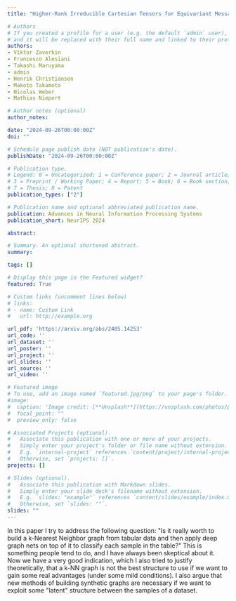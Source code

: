 ```yaml
---
title: "Higher-Rank Irreducible Cartesian Tensors for Equivariant Message Passing"

# Authors
# If you created a profile for a user (e.g. the default `admin` user), write the username (folder name) here
# and it will be replaced with their full name and linked to their profile.
authors:
- Viktor Zaverkin
- Francesco Alesiani
- Takashi Maruyama
- admin
- Henrik Christiansen
- Makoto Takamoto
- Nicolas Weber
- Mathias Niepert

# Author notes (optional)
author_notes:

date: "2024-09-26T00:00:00Z"
doi: ""

# Schedule page publish date (NOT publication's date).
publishDate: "2024-09-26T00:00:00Z"

# Publication type.
# Legend: 0 = Uncategorized; 1 = Conference paper; 2 = Journal article;
# 3 = Preprint / Working Paper; 4 = Report; 5 = Book; 6 = Book section;
# 7 = Thesis; 8 = Patent
publication_types: ["2"]

# Publication name and optional abbreviated publication name.
publication: Advances in Neural Information Processing Systems
publication_short: NeurIPS 2024

abstract:

# Summary. An optional shortened abstract.
summary:

tags: []

# Display this page in the Featured widget?
featured: True

# Custom links (uncomment lines below)
# links:
# - name: Custom Link
#   url: http://example.org

url_pdf: 'https://arxiv.org/abs/2405.14253'
url_code: ''
url_dataset: ''
url_poster: ''
url_project: ''
url_slides: ''
url_source: ''
url_video: ''

# Featured image
# To use, add an image named `featured.jpg/png` to your page's folder.
#image:
#  caption: 'Image credit: [**Unsplash**](https://unsplash.com/photos/pLCdAaMFLTE)'
#  focal_point: ""
#  preview_only: false

# Associated Projects (optional).
#   Associate this publication with one or more of your projects.
#   Simply enter your project's folder or file name without extension.
#   E.g. `internal-project` references `content/project/internal-project/index.md`.
#   Otherwise, set `projects: []`.
projects: []

# Slides (optional).
#   Associate this publication with Markdown slides.
#   Simply enter your slide deck's filename without extension.
#   E.g. `slides: "example"` references `content/slides/example/index.md`.
#   Otherwise, set `slides: ""`.
slides: ""
---
```

In this paper I try to address the following question: "Is it really worth to build a k-Nearest Neighbor graph from tabular data and then apply deep graph nets on top of it to classify each sample in the table?" This is something people tend to do, and I have always been skeptical about it. Now we have a very good indication, which I also tried to justify theoretically, that a k-NN graph is not the best structure to use if we want to gain some real advantages (under some mild conditions). I also argue that new methods of building synthetic graphs are necessary if we want to exploit some "latent" structure between the samples of a dataset.
